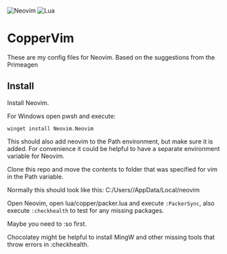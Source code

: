 ![Neovim](https://img.shields.io/badge/NeoVim-%2357A143.svg?&style=for-the-badge&logo=neovim&logoColor=white)
![Lua](https://img.shields.io/badge/lua-%232C2D72.svg?style=for-the-badge&logo=lua&logoColor=white)

# CopperVim

These are my config files for Neovim. Based on the suggestions from the Primeagen

## Install

Install Neovim.

For Windows open pwsh and execute:
```pwsh
winget install Neovim.Neovim
```

This should also add neovim to the Path environment, but make sure it is added.
For convenience it could be helpful to have a separate environment variable for Neovim.

Clone this repo and move the contents to folder that was specified for vim in the Path variable.

Normally this should look like this: C:/Users/<username>/AppData/Local/neovim

Open Neovim, open lua/copper/packer.lua and execute ```:PackerSync```, also execute ```:checkhealth``` to test for any
missing packages.

Maybe you need to :so first.

Chocolatey might be helpful to install MingW and other missing tools that throw errors in :checkhealth.

